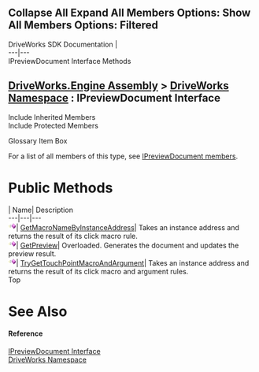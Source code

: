 Collapse All Expand All Members Options: Show All  Members Options: Filtered   
---  
DriveWorks SDK Documentation  |   
---|---  
IPreviewDocument Interface Methods   
  
[DriveWorks.Engine Assembly](topic2156.md) > [DriveWorks Namespace](topic2159.md) : IPreviewDocument Interface  
---  
  
Include Inherited Members    
Include Protected Members    


Glossary Item Box

For a list of all members of this type, see [IPreviewDocument members](topic2264.md).

# Public Methods

| Name| Description  
---|---|---  
![ Method](dotnetimages/Method.gif)| [GetMacroNameByInstanceAddress](topic2268.md)| Takes an instance address and returns the result of its click macro rule.   
![ Method](dotnetimages/Method.gif)| [GetPreview](topic2269.md)| Overloaded. Generates the document and updates the preview result.   
![ Method](dotnetimages/Method.gif)| [TryGetTouchPointMacroAndArgument](topic2272.md)| Takes an instance address and returns the result of its click macro and argument rules.   
Top

# See Also

#### Reference

[IPreviewDocument Interface](topic2263.md)   
[DriveWorks Namespace](topic2159.md)


